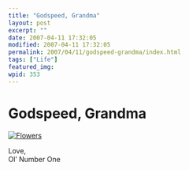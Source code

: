 ```yaml
---
title: "Godspeed, Grandma"
layout: post
excerpt: ""
date: 2007-04-11 17:32:05
modified: 2007-04-11 17:32:05
permalink: 2007/04/11/godspeed-grandma/index.html
tags: ["Life"]
featured_img: 
wpid: 353
---
```


# Godspeed, Grandma

[![Flowers](http://farm1.static.flickr.com/49/130543393_9be646cbbe_m.jpg)](http://www.flickr.com/photos/pj/130543393/ "Photo Sharing")

Love,  
Ol’ Number One
